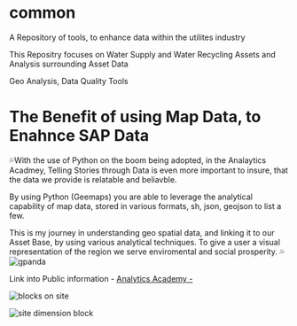 # common

A Repository of tools, to enhance data within the utilites industry 

This Repositry focuses on Water Supply and Water Recycling Assets and Analysis surrounding Asset Data

Geo Analysis, 
Data Quality Tools 


# **The Benefit of using Map Data, to Enahnce SAP Data**

💦With the use of Python on the boom being adopted, in the Analaytics Acadmey, Telling Stories through Data is even more important to insure, that the data we provide is relatable and beliavble. 

By using Python (Geemaps) you are able to leverage the analytical capability of map data, stored in various formats, sh, json, geojson to list a few.

This is my journey in understanding geo spatial data, and linking it to our Asset Base, by using various analytical techniques. To give a user a visual representation of the region we serve enviromental and social prosperity.
💦
![gpanda](https://user-images.githubusercontent.com/98616502/171995107-0ec3b891-89b6-4fe6-9969-858381258d22.PNG)



Link into Public information - [Analytics Academy -](https://uwwtd.eu/United-Kingdom/treatment-plant/ukenanawtp000002/2012)


![blocks on site](https://user-images.githubusercontent.com/98616502/171998442-396e6554-9c27-4189-9838-2079e2d80fc6.PNG)


![site dimension block](https://user-images.githubusercontent.com/98616502/171998444-0fbf1ac7-ce7c-4737-aa37-3fc72f123a92.PNG)
